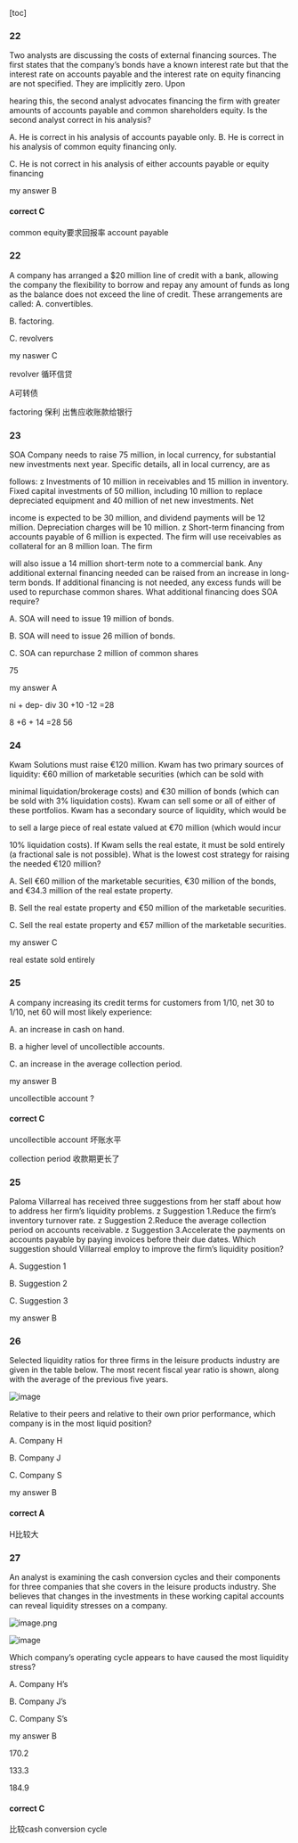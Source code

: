 [toc]


### 22 

Two analysts are discussing the costs of external financing sources. The
first states that the company’s bonds have a known interest rate but
that the interest rate on accounts payable and the interest rate on
equity financing are not specified. They are implicitly zero. Upon

hearing this, the second analyst advocates financing the firm with
greater amounts of accounts payable and common shareholders equity.
Is the second analyst correct in his analysis?


A. He is correct in his analysis of accounts payable only.
B. He is correct in his analysis of common equity financing only.

C. He is not correct in his analysis of either accounts payable or equity
financing


my answer B 



#### correct C

common equity要求回报率 
account payable 



### 22 

A company has arranged a $20 million line of credit with a bank,
allowing the company the flexibility to borrow and repay any amount
of funds as long as the balance does not exceed the line of credit.
These arrangements are called:
A. convertibles.

B. factoring.

C. revolvers


my naswer C 

revolver 循环信贷

A可转债 

factoring 保利  出售应收账款给银行






### 23 


SOA Company needs to raise 75 million, in local currency, for substantial
new investments next year. Specific details, all in local currency, are as

follows:
z Investments of 10 million in receivables and 15 million in inventory.
Fixed capital investments of 50 million, including 10 million to replace
depreciated equipment and 40 million of net new investments. Net

income is expected to be 30 million, and dividend payments will be 12
million. Depreciation charges will be 10 million.
z Short-term financing from accounts payable of 6 million is expected.
The firm will use receivables as collateral for an 8 million loan. The firm

will also issue a 14 million short-term note to a commercial bank. Any
additional external financing needed can be raised from an increase in
long-term bonds. If additional financing is not needed, any excess
funds will be used to repurchase common shares.
What additional financing does SOA require?

A. SOA will need to issue 19 million of bonds.

B. SOA will need to issue 26 million of bonds.

C. SOA can repurchase 2 million of common shares

75 

my answer A 


ni + dep- div 
30 +10 -12  =28 

8 +6 + 14  =28   56  





### 24 

Kwam Solutions must raise €120 million. Kwam has two primary sources of
liquidity: €60 million of marketable securities (which can be sold with

minimal liquidation/brokerage costs) and €30 million of bonds (which can
be sold with 3% liquidation costs). Kwam can sell some or all of either of
these portfolios. Kwam has a secondary source of liquidity, which would be

to sell a large piece of real estate valued at €70 million (which would incur

10% liquidation costs). If Kwam sells the real estate, it must be sold entirely
(a fractional sale is not possible). What is the lowest cost strategy for
raising the needed €120 million?


A. Sell €60 million of the marketable securities, €30 million of the bonds,
and €34.3 million of the real estate property.

B. Sell the real estate property and €50 million of the marketable
securities.

C. Sell the real estate property and €57 million of the marketable
securities.


my answer C 

real estate sold entirely 



### 25

A company increasing its credit terms for customers from 1/10, net 30
to 1/10, net 60 will most likely experience:

A. an increase in cash on hand.

B. a higher level of uncollectible accounts.

C. an increase in the average collection period.


my answer B 

uncollectible account ?

#### correct C


uncollectible account 坏账水平




collection period 收款期更长了






### 25 

Paloma Villarreal has received three suggestions from her staff about
how to address her firm’s liquidity problems.
z Suggestion 1.Reduce the firm’s inventory turnover rate.
z Suggestion 2.Reduce the average collection period on accounts
receivable.
z Suggestion 3.Accelerate the payments on accounts payable by
paying invoices before their due dates.
Which suggestion should Villarreal employ to improve the firm’s
liquidity position?

A. Suggestion 1

B. Suggestion 2


C. Suggestion 3

my answer B 

 

### 26 

Selected liquidity ratios for three firms in the leisure products industry
are given in the table below. The most recent fiscal year ratio is shown,
along with the average of the previous five years.



![image](https://note.youdao.com/yws/res/57854/1A2D950C6EDE414190D5BD25062FCAB0)


Relative to their peers and relative to their own prior performance,
which company is in the most liquid position?

A. Company H

B. Company J

C. Company S


my answer B


#### correct A

H比较大






### 27 

An analyst is examining the cash conversion cycles and their
components for three companies that she covers in the leisure
products industry. She believes that changes in the investments in
these working capital accounts can reveal liquidity stresses on a
company.

![image.png](https://note.youdao.com/yws/res/57354/WEBRESOURCEa3c9d1032e78776d8880cbc298b81c33)

 ![image](https://note.youdao.com/yws/res/57858/E72D8C25B8EC4990BA9340ADF99CAAD0)
 
 

Which company’s operating cycle appears to have caused the most
liquidity stress?

A. Company H’s

B. Company J’s

C. Company S’s





my answer B

170.2

133.3

184.9



#### correct C

比较cash conversion cycle 


